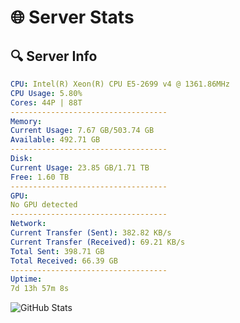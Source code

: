 # 🌐 Server Stats
## 🔍 Server Info
```yaml
CPU: Intel(R) Xeon(R) CPU E5-2699 v4 @ 1361.86MHz
CPU Usage: 5.80%
Cores: 44P | 88T
-----------------------------------
Memory:
Current Usage: 7.67 GB/503.74 GB
Available: 492.71 GB
-----------------------------------
Disk:
Current Usage: 23.85 GB/1.71 TB
Free: 1.60 TB
-----------------------------------
GPU:
No GPU detected
-----------------------------------
Network:
Current Transfer (Sent): 382.82 KB/s
Current Transfer (Received): 69.21 KB/s
Total Sent: 398.71 GB
Total Received: 66.39 GB
-----------------------------------
Uptime:
7d 13h 57m 8s
```
![GitHub Stats](https://img.shields.io/badge/Updated-2025-04-27_07:05:56-blue)
